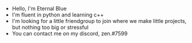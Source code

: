 - Hello, I'm Eternal Blue
- I'm fluent in python and learning c++
- I'm looking for a little friendgroup to join where we make little projects, but nothing too big or stressful
- You can contact me on my discord, zen.#7599

<!---
EternalBlu/EternalBlu is a ✨ special ✨ repository because its `README.md` (this file) appears on your GitHub profile.
You can click the Preview link to take a look at your changes.
--->
